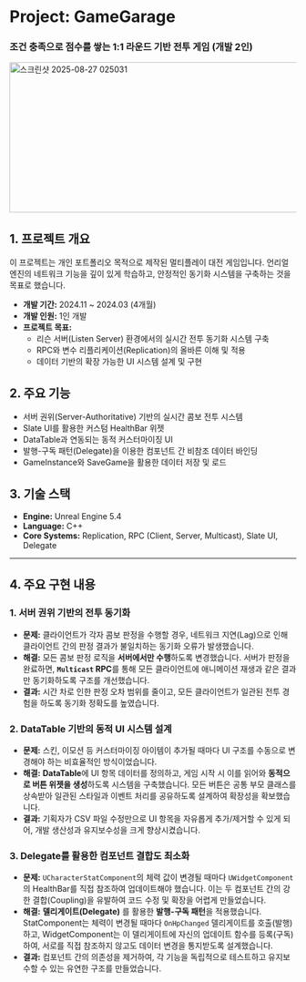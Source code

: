 # Project: GameGarage

### 조건 충족으로 점수를 쌓는 1:1 라운드 기반 전투 게임 (개발 2인)
<img width="752" height="264" alt="스크린샷 2025-08-27 025031" src="https://github.com/user-attachments/assets/26cadf1d-28a4-40df-979a-c0ce2139c04e" />


## 1. 프로젝트 개요
이 프로젝트는 개인 포트폴리오 목적으로 제작된 멀티플레이 대전 게임입니다. 언리얼 엔진의 네트워크 기능을 깊이 있게 학습하고, 안정적인 동기화 시스템을 구축하는 것을 목표로 했습니다.

- **개발 기간:** 2024.11 ~ 2024.03 (4개월)
- **개발 인원:** 1인 개발
- **프로젝트 목표:**
    - 리슨 서버(Listen Server) 환경에서의 실시간 전투 동기화 시스템 구축
    - RPC와 변수 리플리케이션(Replication)의 올바른 이해 및 적용
    - 데이터 기반의 확장 가능한 UI 시스템 설계 및 구현

## 2. 주요 기능
- 서버 권위(Server-Authoritative) 기반의 실시간 콤보 전투 시스템
- Slate UI를 활용한 커스텀 HealthBar 위젯
- DataTable과 연동되는 동적 커스터마이징 UI
- 발행-구독 패턴(Delegate)을 이용한 컴포넌트 간 비참조 데이터 바인딩
- GameInstance와 SaveGame을 활용한 데이터 저장 및 로드

## 3. 기술 스택
- **Engine:** Unreal Engine 5.4
- **Language:** C++
- **Core Systems:** Replication, RPC (Client, Server, Multicast), Slate UI, Delegate

---
## 4. 주요 구현 내용

### 1. 서버 권위 기반의 전투 동기화
- **문제:** 클라이언트가 각자 콤보 판정을 수행할 경우, 네트워크 지연(Lag)으로 인해 클라이언트 간의 판정 결과가 불일치하는 동기화 오류가 발생했습니다.
- **해결:** 모든 콤보 판정 로직을 **서버에서만 수행**하도록 변경했습니다. 서버가 판정을 완료하면, **`Multicast` RPC**를 통해 모든 클라이언트에 애니메이션 재생과 같은 결과만 동기화하도록 구조를 개선했습니다.
- **결과:** 시간 차로 인한 판정 오차 범위를 줄이고, 모든 클라이언트가 일관된 전투 경험을 하도록 동기화 정확도를 높였습니다.

### 2. DataTable 기반의 동적 UI 시스템 설계
- **문제:** 스킨, 이모션 등 커스터마이징 아이템이 추가될 때마다 UI 구조를 수동으로 변경해야 하는 비효율적인 방식이었습니다.
- **해결:** **DataTable**에 UI 항목 데이터를 정의하고, 게임 시작 시 이를 읽어와 **동적으로 버튼 위젯을 생성**하도록 시스템을 구축했습니다. 모든 버튼은 공통 부모 클래스를 상속받아 일관된 스타일과 이벤트 처리를 공유하도록 설계하여 확장성을 확보했습니다.
- **결과:** 기획자가 CSV 파일 수정만으로 UI 항목을 자유롭게 추가/제거할 수 있게 되어, 개발 생산성과 유지보수성을 크게 향상시켰습니다.

### 3. Delegate를 활용한 컴포넌트 결합도 최소화
- **문제:** `UCharacterStatComponent`의 체력 값이 변경될 때마다 `UWidgetComponent`의 HealthBar를 직접 참조하여 업데이트해야 했습니다. 이는 두 컴포넌트 간의 강한 결합(Coupling)을 유발하여 코드 수정 및 확장을 어렵게 만들었습니다.
- **해결:** **델리게이트(Delegate)** 를 활용한 **발행-구독 패턴**을 적용했습니다. StatComponent는 체력이 변경될 때마다 `OnHpChanged` 델리게이트를 호출(발행)하고, WidgetComponent는 이 델리게이트에 자신의 업데이트 함수를 등록(구독)하여, 서로를 직접 참조하지 않고도 데이터 변경을 통지받도록 설계했습니다.
- **결과:** 컴포넌트 간의 의존성을 제거하여, 각 기능을 독립적으로 테스트하고 유지보수할 수 있는 유연한 구조를 만들었습니다.
